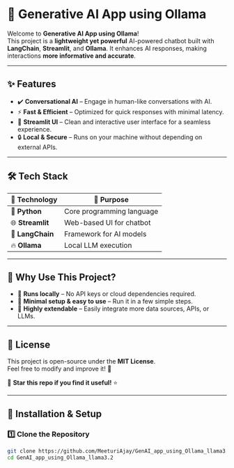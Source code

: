 # 🚀 Generative AI App using Ollama  

Welcome to **Generative AI App using Ollama**!  
This project is a **lightweight yet powerful** AI-powered chatbot built with **LangChain**, **Streamlit**, and **Ollama**. It enhances AI responses, making interactions **more informative and accurate**.  

---

## ✨ Features  

- ✔️ **Conversational AI** – Engage in human-like conversations with AI.  
- ⚡ **Fast & Efficient** – Optimized for quick responses with minimal latency.  
- 🎨 **Streamlit UI** – Clean and interactive user interface for a seamless experience.  
- 🔒 **Local & Secure** – Runs on your machine without depending on external APIs.  

---

## 🛠️ Tech Stack  

| 🚀 **Technology**  | 🎯 **Purpose** |
|--------------------|----------------|
| 🐍 **Python**       | Core programming language |
| 🌐 **Streamlit**   | Web-based UI for chatbot |
| 🧠 **LangChain**    | Framework for AI models |
| 🔥 **Ollama**       | Local LLM execution |

---

## 🎯 Why Use This Project?

- 🔹 **Runs locally** – No API keys or cloud dependencies required.
- 🔹 **Minimal setup & easy to use** – Run it in a few simple steps.
- 🔹 **Highly extendable** – Easily integrate more data sources, APIs, or LLMs.

---

## 📜 License  

This project is open-source under the **MIT License**.  
Feel free to modify and improve it! 🚀

📌 **Star this repo if you find it useful!** ⭐

---

## 🚀 Installation & Setup  

### **1️⃣ Clone the Repository**  

```bash
git clone https://github.com/MeeturiAjay/GenAI_app_using_Ollama_llama3.2.git
cd GenAI_app_using_Ollama_llama3.2

